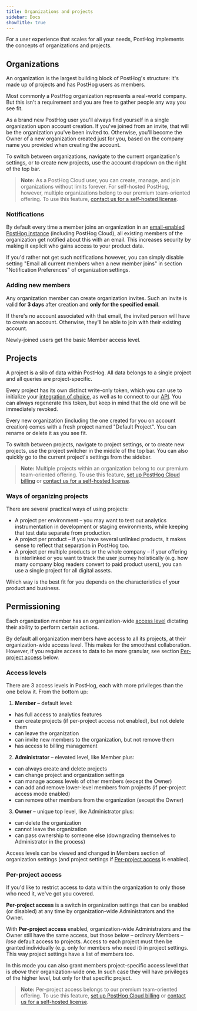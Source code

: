 ```yaml
---
title: Organizations and projects
sidebar: Docs
showTitle: true
---
```


For a user experience that scales for all your needs, PostHog implements the concepts of organizations and projects.

## Organizations

An organization is the largest building block of PostHog's structure: it's made up of projects and has PostHog users as members.

Most commonly a PostHog organization represents a real-world company. But this isn't a requirement and you are free to gather people any way you see fit.

As a brand new PostHog user you'll always find yourself in a single organization upon account creation.
If you've joined from an invite, that will be the organization you've been invited to.
Otherwise, you'll become the Owner of a new organization created just for you, based on the company name you provided when creating the account.

To switch between organizations, navigate to the current organization's settings, or to create new projects, use the account dropdown on the right of the top bar.

> **Note:** As a PostHog Cloud user, you can create, manage, and join organizations without limits forever. For self-hosted PostHog, however, multiple organizations belong to our premium team-oriented offering. To use this feature, [contact us for a self-hosted license](/pricing).

### Notifications

By default every time a member joins an organization in an [email-enabled PostHog instance](/docs/self-host/configure/email) (including PostHog Cloud), all existing members of the organization get notified about this with an email. This increases security by making it explicit who gains access to your product data.

If you'd rather not get such notifications however, you can simply disable setting "Email all current members when a new member joins" in section "Notification Preferences" of organization settings.

### Adding new members

Any organization member can create organization invites. Such an invite is valid **for 3 days** after creation and **only for the specified email**.

If there's no account associated with that email, the invited person will have to create an account. Otherwise, they'll be able to join with their existing account.

Newly-joined users get the basic Member access level.

## Projects

A project is a silo of data within PostHog. All data belongs to a single project and all queries are project-specific.

Every project has its own distinct write-only token, which you can use to initialize your [integration of choice](/docs/integrate), as well as to connect to our [API](/docs/api). You can always regenerate this token, but keep in mind that the old one will be immediately revoked.

Every new organization (including the one created for you on account creation) comes with a fresh project named "Default Project". You can rename or delete it as you see fit.

To switch between projects, navigate to project settings, or to create new projects, use the project switcher in the middle of the top bar. You can also quickly go to the current project's settings from the sidebar.

> **Note:** Multiple projects within an organization belong to our premium team-oriented offering. To use this feature, [set up PostHog Cloud billing](https://app.posthog.com/organization/billing) or [contact us for a self-hosted license](/pricing).

### Ways of organizing projects

There are several practical ways of using projects:

- A project per environment – you may want to test out analytics instrumentation in development or staging environments, while keeping that test data separate from production.
- A project per product – if you have several unlinked products, it makes sense to reflect that separation in PostHog too.
- A project per multiple products or the whole company – if your offering is interlinked or you want to track the user journey holistically (e.g. how many company blog readers convert to paid product users), you can use a single project for all digital assets.

Which way is the best fit for you depends on the characteristics of your product and business.

## Permissioning

Each organization member has an organization-wide [access level](#access-levels) dictating their ability to perform certain actions.

By default all organization members have access to all its projects, at their organization-wide access level.
This makes for the smoothest collaboration. However, if you require access to data to be more granular, see section [Per-project access](#per-project-access) below.

### Access levels

There are 3 access levels in PostHog, each with more privileges than the one below it. From the bottom up:

1. **Member** – default level:
  - has full access to analytics features
  - can create projects (if per-project access not enabled), but not delete them 
  - can leave the organization
  - can invite new members to the organization, but not remove them
  - has access to billing management

2. **Administrator** – elevated level, like Member plus:
  - can always create and delete projects
  - can change project and organization settings
  - can manage access levels of other members (except the Owner)
  - can add and remove lower-level members from projects (if per-project access mode enabled)
  - can remove other members from the organization (except the Owner)

3. **Owner** – unique top level, like Administrator plus:
  - can delete the organization
  - cannot leave the organization
  - can pass ownership to someone else (downgrading themselves to Administrator in the process)

Access levels can be viewed and changed in Members section of organization settings (and project settings if [Per-project access](#per-project-access) is enabled).

### Per-project access

If you'd like to restrict access to data within the organization to only those who need it, we've got you covered.

**Per-project access** is a switch in organization settings that can be enabled (or disabled) at any time by organization-wide Administrators and the Owner.

With **Per-project access** enabled, organization-wide Administrators and the Owner still have the same access, but those below – ordinary Members – _lose_ default access to projects.
Access to each project must then be granted individually (e.g. only for members who need it) in project settings. This way project settings have a list of members too.

In this mode you can also grant members project-specific access level that is _above_ their organization-wide one. In such case they will have privileges of the higher level, but only for that specific project.

> **Note:** Per-project access belongs to our premium team-oriented offering. To use this feature, [set up PostHog Cloud billing](https://app.posthog.com/organization/billing) or [contact us for a self-hosted license](/pricing).

